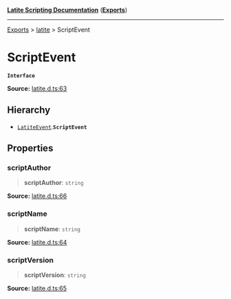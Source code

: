 [**Latite Scripting Documentation**](../../README.md) ([**Exports**](../../exports.md))

---

[Exports](../../exports.md) > [latite](../index.md) > ScriptEvent

# ScriptEvent

**`Interface`**

**Source:** [latite.d.ts:63](https://github.com/LatiteScripting/latitescripting.github.io/blob/a89f467/definitions/latite.d.ts#L63)

## Hierarchy

- [`LatiteEvent`](interface.LatiteEvent.md).**`ScriptEvent`**

## Properties

### scriptAuthor

> **scriptAuthor**: `string`

**Source:** [latite.d.ts:66](https://github.com/LatiteScripting/latitescripting.github.io/blob/a89f467/definitions/latite.d.ts#L66)

### scriptName

> **scriptName**: `string`

**Source:** [latite.d.ts:64](https://github.com/LatiteScripting/latitescripting.github.io/blob/a89f467/definitions/latite.d.ts#L64)

### scriptVersion

> **scriptVersion**: `string`

**Source:** [latite.d.ts:65](https://github.com/LatiteScripting/latitescripting.github.io/blob/a89f467/definitions/latite.d.ts#L65)
